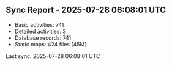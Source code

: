 ## Sync Report - 2025-07-28 06:08:01 UTC

- Basic activities: 741
- Detailed activities: 3
- Database records: 741
- Static maps: 424 files (45M)

Last sync: 2025-07-28 06:08:01 UTC
